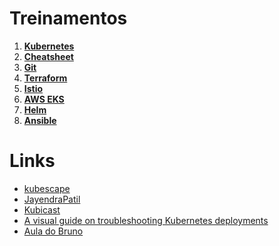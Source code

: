 # Treinamentos



1. **[Kubernetes](https://github.com/devfuckops/Treinamentos/tree/main/Kubernetes)**
2. **[Cheatsheet](https://github.com/devfuckops/Treinamentos/tree/main/Cheatsheet)**
3. **[Git](https://github.com/devfuckops/Treinamentos/tree/main/Git)**
4. **[Terraform](https://github.com/devfuckops/Treinamentos/tree/main/Terraform)**
5. **[Istio](https://github.com/devfuckops/Treinamentos/tree/main/Istio)**
6. **[AWS EKS](https://github.com/devfuckops/Treinamentos/tree/main/AWS%20EKS)**
7. [**Helm**](https://github.com/devfuckops/Treinamentos/tree/main/Helm)
8. [**Ansible**](https://github.com/devfuckops/Treinamentos/tree/main/Ansible)



# Links 






- [kubescape](https://github.com/armosec/kubescape)
- [JayendraPatil](https://jayendrapatil.com/)
- [Kubicast](https://blog.getupcloud.com/tagged/kubicast)
- [A visual guide on troubleshooting Kubernetes deployments](https://learnk8s.io/troubleshooting-deployments)
- [Aula do Bruno](https://github.com/brunokktro/auladobruno)





